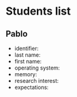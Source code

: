 # Students list

## Pablo

- identifier:
- last name:
- first name:
- operating system:
- memory:
- research interest:
- expectations: 

